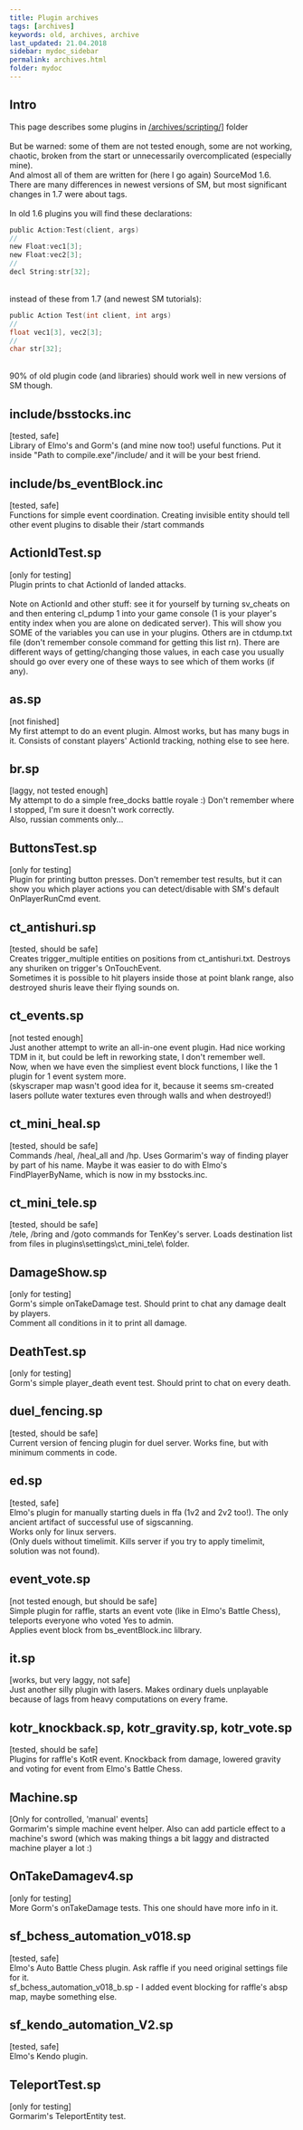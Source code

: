 ```yaml
---
title: Plugin archives
tags: [archives]
keywords: old, archives, archive
last_updated: 21.04.2018
sidebar: mydoc_sidebar
permalink: archives.html
folder: mydoc
---
```


## Intro
This page describes some plugins in <a href="https://github.com/DiretideCandy/Blade-Symphony-Plugin-Examples/tree/master/archives/scripting">/archives/scripting/</a>] folder<br><br>
But be warned: some of them are not tested enough, some are not working, chaotic, broken from the start or unnecessarily overcomplicated (especially mine).<br>
And almost all of them are written for (here I go again) SourceMod 1.6. 
There are many differences in newest versions of SM, but most significant changes in 1.7 were about tags.<br>
<br>In old 1.6 plugins you will find these declarations:
```c
public Action:Test(client, args)
//
new Float:vec1[3];
new Float:vec2[3];
//
decl String:str[32];
```
<br>instead of these from 1.7 (and newest SM tutorials):
```c
public Action Test(int client, int args)
//
float vec1[3], vec2[3];
//
char str[32];
```
<br> 90% of old plugin code (and libraries) should work well in new versions of SM though.

## include/bsstocks.inc

[tested, safe]<br>
Library of Elmo's and Gorm's (and mine now too!) useful functions. Put it inside "Path to compile.exe"/include/ and it will be your best friend. 

## include/bs_eventBlock.inc

[tested, safe]<br>
Functions for simple event coordination. Creating invisible entity should tell other event plugins to disable their /start commands

## ActionIdTest.sp

[only for testing]<br>
Plugin prints to chat ActionId of landed attacks.<br><br>
Note on ActionId and other stuff: see it for yourself by turning sv_cheats on and then entering cl_pdump 1 into your game console 
(1 is your player's entity index when you are alone on dedicated server).
This will show you SOME of the variables you can use in your plugins. Others are in ctdump.txt file (don't remember console command for getting this list rn).
There are different ways of getting/changing those values, in each case you usually should go over every one of these ways to see which of them works (if any). 

## as.sp

[not finished]<br>
My first attempt to do an event plugin. Almost works, but has many bugs in it. Consists of constant players' ActionId tracking, nothing else to see here.

## br.sp

[laggy, not tested enough]<br>
My attempt to do a simple free_docks battle royale :) Don't remember where I stopped, I'm sure it doesn't work correctly.<br>
Also, russian comments only...

## ButtonsTest.sp

[only for testing]<br>
Plugin for printing button presses. Don't remember test results, but it can show you which player actions you can detect/disable with SM's default OnPlayerRunCmd event.

## ct_antishuri.sp

[tested, should be safe]<br>
Creates trigger_multiple entities on positions from ct_antishuri.txt. Destroys any shuriken on trigger's OnTouchEvent. <br>
Sometimes it is possible to hit players inside those at point blank range, also destroyed shuris leave their flying sounds on.

## ct_events.sp

[not tested enough]<br>
Just another attempt to write an all-in-one event plugin. Had nice working TDM in it, but could be left in reworking state, I don't remember well.<br>
Now, when we have even the simpliest event block functions, I like the 1 plugin for 1 event system more.<br>
(skyscraper map wasn't good idea for it, because it seems sm-created lasers pollute water textures even through walls and when destroyed!)

## ct_mini_heal.sp

[tested, should be safe]<br>
Commands /heal, /heal_all and /hp. Uses Gormarim's way of finding player by part of his name. 
Maybe it was easier to do with Elmo's FindPlayerByName, which is now in my bsstocks.inc.

## ct_mini_tele.sp

[tested, should be safe]<br>
/tele, /bring and /goto commands for TenKey's server. Loads destination list from files in plugins\settings\ct_mini_tele\ folder.

## DamageShow.sp

[only for testing]<br>
Gorm's simple onTakeDamage test. Should print to chat any damage dealt by players.<br>
Comment all conditions in it to print all damage.

## DeathTest.sp

[only for testing]<br>
Gorm's simple player_death event test. Should print to chat on every death.

## duel_fencing.sp

[tested, should be safe]<br>
Current version of fencing plugin for duel server. Works fine, but with minimum comments in code.

## ed.sp

[tested, safe]<br>
Elmo's plugin for manually starting duels in ffa (1v2 and 2v2 too!). The only ancient artifact of successful use of sigscanning.<br>
Works only for linux servers.<br>
(Only duels without timelimit. Kills server if you try to apply timelimit, solution was not found).

## event_vote.sp

[not tested enough, but should be safe]<br>
Simple plugin for raffle, starts an event vote (like in Elmo's Battle Chess), teleports everyone who voted Yes to admin.<br>
Applies event block from bs_eventBlock.inc lilbrary.

## it.sp

[works, but very laggy, not safe]<br>
Just another silly plugin with lasers. Makes ordinary duels unplayable because of lags from heavy computations on every frame.<br>

## kotr_knockback.sp, kotr_gravity.sp, kotr_vote.sp

[tested, should be safe]<br>
Plugins for raffle's KotR event. Knockback from damage, lowered gravity and voting for event from Elmo's Battle Chess.

## Machine.sp

[Only for controlled, 'manual' events]<br>
Gormarim's simple machine event helper. Also can add particle effect to a machine's sword (which was making things a bit laggy and distracted machine player a lot :)

## OnTakeDamagev4.sp

[only for testing]<br>
More Gorm's onTakeDamage tests. This one should have more info in it.

## sf_bchess_automation_v018.sp

[tested, safe]<br>
Elmo's Auto Battle Chess plugin. Ask raffle if you need original settings file for it.<br>
sf_bchess_automation_v018_b.sp - I added event blocking for raffle's absp map, maybe something else.

## sf_kendo_automation_V2.sp

[tested, safe]<br>
Elmo's Kendo plugin.

## TeleportTest.sp

[only for testing]<br>
Gormarim's TeleportEntity test.

